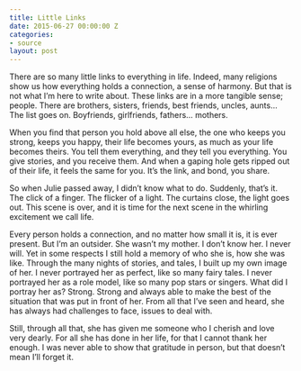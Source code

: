 ```yaml
---
title: Little Links
date: 2015-06-27 00:00:00 Z
categories:
- source
layout: post
---
```


There are so many little links to everything in life. Indeed, many religions show us how everything holds a connection, a sense of harmony. But that is not what I’m here to write about. These links are in a more tangible sense; people. There are brothers, sisters, friends, best friends, uncles, aunts… The list goes on. Boyfriends, girlfriends, fathers… mothers.

When you find that person you hold above all else, the one who keeps you strong, keeps you happy, their life becomes yours, as much as your life becomes theirs. You tell them everything, and they tell you everything. You give stories, and you receive them. And when a gaping hole gets ripped out of their life, it feels the same for you. It’s the link, and bond, you share.

So when Julie passed away, I didn’t know what to do. Suddenly, that’s it. The click of a finger. The flicker of a light. The curtains close, the light goes out. This scene is over, and it is time for the next scene in the whirling excitement we call life.

Every person holds a connection, and no matter how small it is, it is ever present. But I’m an outsider. She wasn’t my mother. I don’t know her. I never will. Yet in some respects I still hold a memory of who she is, how she was like. Through the many nights of stories, and tales, I built up my own image of her. I never portrayed her as perfect, like so many fairy tales. I never portrayed her as a role model, like so many pop stars or singers. What did I portray her as? Strong. Strong and always able to make the best of the situation that was put in front of her. From all that I’ve seen and heard, she has always had challenges to face, issues to deal with.

Still, through all that, she has given me someone who I cherish and love very dearly. For all she has done in her life, for that I cannot thank her enough. I was never able to show that gratitude in person, but that doesn’t mean I’ll forget it.
